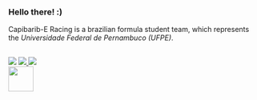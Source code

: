 ### Hello there! :) 

Capibarib-E Racing is a brazilian formula student team, which represents the _Universidade Federal de Pernambuco (UFPE)_. 
##

<div>
  <a href="https://www.instagram.com/capibariberacing/" target="_blank"><img src="https://img.shields.io/badge/Instagram-E4405F?style=for-the-badge&logo=instagram&logoColor=white" target="_blank"></a>
  <a href="https://www.linkedin.com/company/capibaribe-racing/" target="_blank"><img src="https://img.shields.io/badge/LinkedIn-0077B5?style=for-the-badge&logo=linkedin&logoColor=white" target="_blank">
  <a href="https://twitter.com/capibarib_E" target="_blank"><img src="https://img.shields.io/badge/Twitter-1DA1F2?style=for-the-badge&logo=twitter&logoColor=white" target="_blank"></a>
</div>
<div>
  <a href="https://dribbble.com/shots/2071690-Formula-One/attachments/9117753?mode=media"><img width="50px" src="https://user-images.githubusercontent.com/103862002/176463183-1995b905-b97b-413a-bd49-0461010946b9.gif"></a>
</div>

